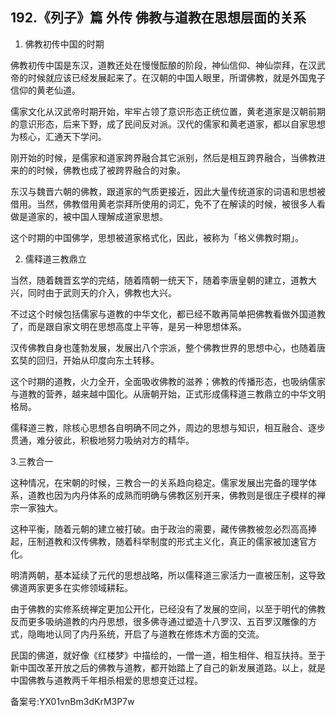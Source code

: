 ## 192.《列子》篇 外传 佛教与道教在思想层面的关系
1. 佛教初传中国的时期


佛教初传中国是东汉，道教还处在慢慢酝酿的阶段，神仙信仰、神仙崇拜，在汉武帝的时候就应该已经发展起来了。在汉朝的中国人眼里，所谓佛教，就是外国鬼子信仰的黄老仙道。


儒家文化从汉武帝时期开始，牢牢占领了意识形态正统位置，黄老道家是汉朝前期的意识形态，后来下野，成了民间反对派。汉代的儒家和黄老道家，都以自家思想为核心，汇通天下学问。


刚开始的时候，是儒家和道家跨界融合其它派别，然后是相互跨界融合，当佛教进来的的时候，佛教也成了被跨界融合的对象。


东汉与魏晋六朝的佛教，跟道家的气质更接近，因此大量传统道家的词语和思想被借用。当然，佛教借用黄老崇拜所使用的词汇，免不了在解读的时候，被很多人看做是道家的，被中国人理解成道家思想。


这个时期的中国佛学，思想被道家格式化，因此，被称为「格义佛教时期」。


2. 儒释道三教鼎立


当然，随着魏晋玄学的完结，随着隋朝一统天下，随着李唐皇朝的建立，道教大兴，同时由于武则天的介入，佛教也大兴。


不过这个时候包括儒家与道教的中华文化，都已经不敢再简单把佛教看做外国道教了，而是跟自家文明在思想高度上平等，是另一种思想体系。


汉传佛教自身也蓬勃发展，发展出八个宗派，整个佛教世界的思想中心，也随着唐玄奘的回归，开始从印度向东土转移。


这个时期的道教，火力全开，全面吸收佛教的滋养；佛教的传播形态，也吸纳儒家与道教的营养，越来越中国化。从唐朝开始，正式形成儒释道三教鼎立的中华文明格局。


儒释道三教，除核心思想各自明确不同之外，周边的思想与知识，相互融合、逐步贯通，难分彼此，积极地努力吸纳对方的精华。


3.三教合一


这种情况，在宋朝的时候，三教合一的关系趋向稳定。儒家发展出完备的理学体系，道教也因为内丹体系的成熟而明确与佛教区别开来，佛教则是很庄子模样的禅宗一家独大。


这种平衡，随着元朝的建立被打破。由于政治的需要，藏传佛教被忽必烈高高捧起，压制道教和汉传佛教，随着科举制度的形式主义化，真正的儒家被加速官方化。


明清两朝，基本延续了元代的思想战略，所以儒释道三家活力一直被压制，这导致佛道两家更多在实修领域耕耘。


由于佛教的实修系统禅定更加公开化，已经没有了发展的空间，以至于明代的佛教反而更多吸纳道教的内丹思想，很多佛寺通过塑造十八罗汉、五百罗汉雕像的方式，隐晦地认同了内丹系统，开启了与道教在修炼术方面的交流。


民国的佛道，就好像《红楼梦》中描绘的，一僧一道，相生相伴、相互扶持。至于新中国改革开放之后的佛教与道教，都开始踏上了自己的新发展道路。以上，就是中国佛教与道教两千年相杀相爱的思想变迁过程。


备案号:YX01vnBm3dKrM3P7w

